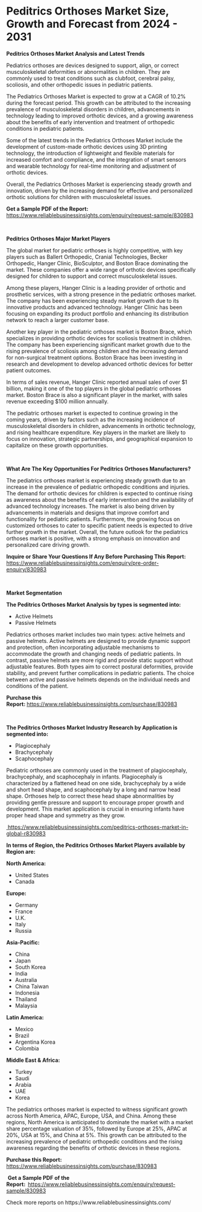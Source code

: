 <p><h1>Peditrics Orthoses Market Size, Growth and Forecast from 2024 - 2031</h1></p><p><strong>Peditrics Orthoses Market Analysis and Latest Trends</strong></p>
<p><p>Pediatrics orthoses are devices designed to support, align, or correct musculoskeletal deformities or abnormalities in children. They are commonly used to treat conditions such as clubfoot, cerebral palsy, scoliosis, and other orthopedic issues in pediatric patients.</p><p>The Pediatrics Orthoses Market is expected to grow at a CAGR of 10.2% during the forecast period. This growth can be attributed to the increasing prevalence of musculoskeletal disorders in children, advancements in technology leading to improved orthotic devices, and a growing awareness about the benefits of early intervention and treatment of orthopedic conditions in pediatric patients.</p><p>Some of the latest trends in the Pediatrics Orthoses Market include the development of custom-made orthotic devices using 3D printing technology, the introduction of lightweight and flexible materials for increased comfort and compliance, and the integration of smart sensors and wearable technology for real-time monitoring and adjustment of orthotic devices.</p><p>Overall, the Pediatrics Orthoses Market is experiencing steady growth and innovation, driven by the increasing demand for effective and personalized orthotic solutions for children with musculoskeletal issues.</p></p>
<p><strong>Get a Sample PDF of the Report:&nbsp;</strong> <a href="https://www.reliablebusinessinsights.com/enquiry/request-sample/830983">https://www.reliablebusinessinsights.com/enquiry/request-sample/830983</a></p>
<p>&nbsp;</p>
<p><strong>Peditrics Orthoses Major Market Players</strong></p>
<p><p>The global market for pediatric orthoses is highly competitive, with key players such as Ballert Orthopedic, Cranial Technologies, Becker Orthopedic, Hanger Clinic, BioSculptor, and Boston Brace dominating the market. These companies offer a wide range of orthotic devices specifically designed for children to support and correct musculoskeletal issues.</p><p>Among these players, Hanger Clinic is a leading provider of orthotic and prosthetic services, with a strong presence in the pediatric orthoses market. The company has been experiencing steady market growth due to its innovative products and advanced technology. Hanger Clinic has been focusing on expanding its product portfolio and enhancing its distribution network to reach a larger customer base.</p><p>Another key player in the pediatric orthoses market is Boston Brace, which specializes in providing orthotic devices for scoliosis treatment in children. The company has been experiencing significant market growth due to the rising prevalence of scoliosis among children and the increasing demand for non-surgical treatment options. Boston Brace has been investing in research and development to develop advanced orthotic devices for better patient outcomes.</p><p>In terms of sales revenue, Hanger Clinic reported annual sales of over $1 billion, making it one of the top players in the global pediatric orthoses market. Boston Brace is also a significant player in the market, with sales revenue exceeding $100 million annually.</p><p>The pediatric orthoses market is expected to continue growing in the coming years, driven by factors such as the increasing incidence of musculoskeletal disorders in children, advancements in orthotic technology, and rising healthcare expenditure. Key players in the market are likely to focus on innovation, strategic partnerships, and geographical expansion to capitalize on these growth opportunities.</p></p>
<p>&nbsp;</p>
<p><strong>What Are The Key Opportunities For Peditrics Orthoses Manufacturers?</strong></p>
<p><p>The pediatrics orthoses market is experiencing steady growth due to an increase in the prevalence of pediatric orthopedic conditions and injuries. The demand for orthotic devices for children is expected to continue rising as awareness about the benefits of early intervention and the availability of advanced technology increases. The market is also being driven by advancements in materials and designs that improve comfort and functionality for pediatric patients. Furthermore, the growing focus on customized orthoses to cater to specific patient needs is expected to drive further growth in the market. Overall, the future outlook for the pediatrics orthoses market is positive, with a strong emphasis on innovation and personalized care driving growth.</p></p>
<p><strong>Inquire or Share Your Questions If Any Before Purchasing This Report:</strong> <a href="https://www.reliablebusinessinsights.com/enquiry/pre-order-enquiry/830983">https://www.reliablebusinessinsights.com/enquiry/pre-order-enquiry/830983</a></p>
<p>&nbsp;</p>
<p><strong>Market Segmentation</strong></p>
<p><strong>The Peditrics Orthoses Market Analysis by types is segmented into:</strong></p>
<p><ul><li>Active Helmets</li><li>Passive Helmets</li></ul></p>
<p><p>Pediatrics orthoses market includes two main types: active helmets and passive helmets. Active helmets are designed to provide dynamic support and protection, often incorporating adjustable mechanisms to accommodate the growth and changing needs of pediatric patients. In contrast, passive helmets are more rigid and provide static support without adjustable features. Both types aim to correct postural deformities, provide stability, and prevent further complications in pediatric patients. The choice between active and passive helmets depends on the individual needs and conditions of the patient.</p></p>
<p><strong>Purchase this Report:&nbsp;</strong><a href="https://www.reliablebusinessinsights.com/purchase/830983">https://www.reliablebusinessinsights.com/purchase/830983</a></p>
<p>&nbsp;</p>
<p><strong>The Peditrics Orthoses Market Industry Research by Application is segmented into:</strong></p>
<p><ul><li>Plagiocephaly</li><li>Brachycephaly</li><li>Scaphocephaly</li></ul></p>
<p><p>Pediatric orthoses are commonly used in the treatment of plagiocephaly, brachycephaly, and scaphocephaly in infants. Plagiocephaly is characterized by a flattened head on one side, brachycephaly by a wide and short head shape, and scaphocephaly by a long and narrow head shape. Orthoses help to correct these head shape abnormalities by providing gentle pressure and support to encourage proper growth and development. This market application is crucial in ensuring infants have proper head shape and symmetry as they grow.</p></p>
<p><a href="https://www.reliablebusinessinsights.com/peditrics-orthoses-market-in-global-r830983">&nbsp;https://www.reliablebusinessinsights.com/peditrics-orthoses-market-in-global-r830983</a></p>
<p><strong>In terms of Region, the Peditrics Orthoses Market Players available by Region are:</strong></p>
<p>
    <p> <strong> North America: </strong>
        <ul>
            <li>United States</li>
            <li>Canada</li>
        </ul>
        </p> 
    <p> <strong> Europe: </strong>
        <ul>
            <li>Germany</li>
            <li>France</li>
            <li>U.K.</li>
            <li>Italy</li>
            <li>Russia</li>
        </ul>
        </p> 
    <p> <strong> Asia-Pacific: </strong>
        <ul>
            <li>China</li>
            <li>Japan</li>
            <li>South Korea</li>
            <li>India</li>
            <li>Australia</li>
            <li>China Taiwan</li>
            <li>Indonesia</li>
            <li>Thailand</li>
            <li>Malaysia</li>
        </ul>
        </p> 
    <p> <strong> Latin America: </strong>
        <ul>
            <li>Mexico</li>
            <li>Brazil</li>
            <li>Argentina Korea</li>
            <li>Colombia</li>
        </ul>
        </p> 
    <p> <strong> Middle East & Africa: </strong>
        <ul>
            <li>Turkey</li>
            <li>Saudi</li>
            <li>Arabia</li>
            <li>UAE</li>
            <li>Korea</li>
        </ul>
    </p>
    </p>
<p><p>The pediatrics orthoses market is expected to witness significant growth across North America, APAC, Europe, USA, and China. Among these regions, North America is anticipated to dominate the market with a market share percentage valuation of 35%, followed by Europe at 25%, APAC at 20%, USA at 15%, and China at 5%. This growth can be attributed to the increasing prevalence of pediatric orthopedic conditions and the rising awareness regarding the benefits of orthotic devices in these regions.</p></p>
<p><strong>Purchase this Report: </strong><a href="https://www.reliablebusinessinsights.com/purchase/830983">https://www.reliablebusinessinsights.com/purchase/830983</a></p>
<p>&nbsp;<strong>Get a Sample PDF of the Report:&nbsp;&nbsp;</strong><a href="https://www.reliablebusinessinsights.com/enquiry/request-sample/830983">https://www.reliablebusinessinsights.com/enquiry/request-sample/830983</a></p>
<p><strong></strong></p>
<p>Check more reports on https://www.reliablebusinessinsights.com/</p>